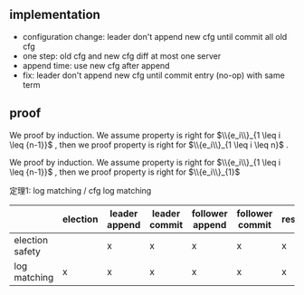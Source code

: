 ## implementation

- configuration change: leader don't append new cfg until commit all old cfg
- one step: old cfg and new cfg diff at most one server
- append time: use new cfg after append
- fix: leader don't append new cfg until commit entry (no-op) with same term

## proof

We proof by induction. We assume property is right for $\\{e_i\\}_{1 \leq i \leq {n-1}}$ , then we proof property is right for $\\{e_i\\}_{1 \leq i \leq n}$ .

We proof by induction. We assume property is right for $\\{e_i\\}_{1 \leq i \leq {n-1}}$ , then we proof property is right for $\\{e_i\\}_{1}$ 

定理1: log matching / cfg log matching

|                     | election | leader append | leader commit | follower append | follower commit | restart |
|---------------------|----------|---------------|---------------|-----------------|-----------------|---------|
| election safety     |          | x             | x             | x               | x               | x       |
| log matching        | x        | x             | x             | x               | x               | x       |
